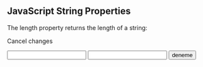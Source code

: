<!DOCTYPE html>
<html>
<body>

<h2>JavaScript String Properties</h2>

<p>The length property returns the length of a string:</p>
Cancel changes
<p id="demo"></p>

<input type='text' id='txt1'/>

<input type='text' id='txt2'/>

<input type='button' id='btn' value='deneme'/>



<script>

let aktifSinif=this;
aktifSinif.aktifEditor=null;

document.getElementById('txt1').onfocus =function (e) {
      aktifSinif.aktifEditor=document.getElementById('txt1');
     
};

document.getElementById('txt1').onblur =function (e) 
{

  if(!(e.relatedTarget && e.relatedTarget.id==='btn'))
  {
  	 aktifSinif.aktifEditor=null;
  }
  
  console.log(aktifSinif.aktifEditor);
   

};




</script>

</body>
</html>
